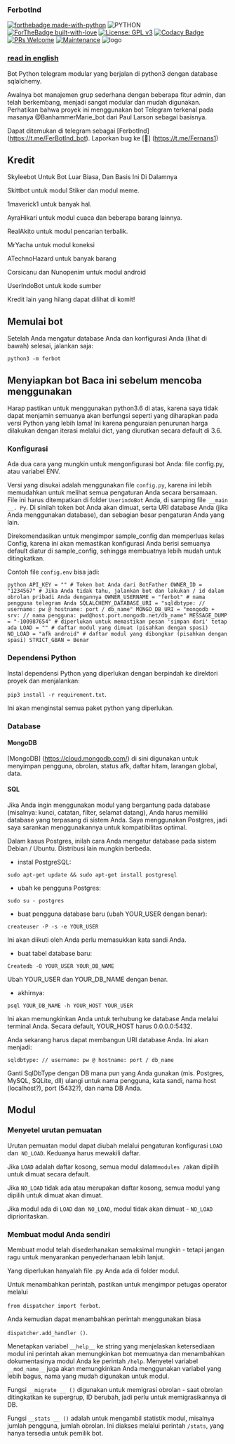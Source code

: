 ### FerbotInd

[![forthebadge made-with-python](http://ForTheBadge.com/images/badges/made-with-python.svg)](https://www.python.org/)
<img alt="PYTHON" src="https://img.shields.io/badge/PYTHON-v3.9.1-blue?style=for-the-badge&logo=appveyor"/>
[![ForTheBadge built-with-love](http://ForTheBadge.com/images/badges/built-with-love.svg)](https://github.com/FS-Project/)
[![License: GPL v3](https://img.shields.io/badge/License-GPLv3-blue.svg)](https://www.gnu.org/licenses/gpl-3.0)
[![Codacy Badge](https://app.codacy.com/project/badge/Grade/8bfae649db3742a883e0ac1008755db3)](https://www.codacy.com/gh/FS-Project/FerbotIndn/dashboard?utm_source=github.com&utm_medium=referral&utm_content=FS-Project/FerBotEn&utm_campaign=Badge_Grade)
[![PRs Welcome](https://img.shields.io/badge/PRs-welcome-brightgreen.svg?style=flat-square)](https://github.com/FS-Project/FerbotInd/pulls)
[![Maintenance](https://img.shields.io/badge/Maintained%3F-yes-green.svg)](https://github.com/FS-Project/FerbotInd/graphs/commit-activity)
![logo](https://i.ibb.co/W24dbBW/logo-header-ferbotind.jpg)

### [read in english](https://github.com/FS-Project/FerbotInd/blob/master/README.md)

Bot Python telegram modular yang berjalan di python3 dengan database sqlalchemy.

Awalnya bot manajemen grup sederhana dengan beberapa fitur admin, dan telah berkembang, menjadi sangat modular dan
mudah digunakan. Perhatikan bahwa proyek ini menggunakan bot Telegram terkenal pada masanya @BanhammerMarie_bot dari Paul Larson sebagai basisnya.

Dapat ditemukan di telegram sebagai [FerbotInd] (https://t.me/FerBotInd_bot).
Laporkan bug ke [👤] (https://t.me/Fernans1)

## Kredit

Skyleebot Untuk Bot Luar Biasa, Dan Basis Ini Di Dalamnya

Skittbot untuk modul Stiker dan modul meme.

1maverick1 untuk banyak hal.

AyraHikari untuk modul cuaca dan beberapa barang lainnya.

RealAkito untuk modul pencarian terbalik.

MrYacha untuk modul koneksi

ATechnoHazard untuk banyak barang

Corsicanu dan Nunopenim untuk modul android

UserIndoBot untuk kode sumber

Kredit lain yang hilang dapat dilihat di komit!

## Memulai bot

Setelah Anda mengatur database Anda dan konfigurasi Anda (lihat di bawah) selesai, jalankan saja:

`python3 -m ferbot`

## Menyiapkan bot Baca ini sebelum mencoba menggunakan

Harap pastikan untuk menggunakan python3.6 di atas, karena saya tidak dapat menjamin semuanya akan berfungsi seperti yang diharapkan pada versi Python yang lebih lama!
Ini karena penguraian penurunan harga dilakukan dengan iterasi melalui dict, yang diurutkan secara default di 3.6.

### Konfigurasi

Ada dua cara yang mungkin untuk mengonfigurasi bot Anda: file config.py, atau variabel ENV.

Versi yang disukai adalah menggunakan file `config.py`, karena ini lebih memudahkan untuk melihat semua pengaturan Anda secara bersamaan.
File ini harus ditempatkan di folder `UserindoBot` Anda, di samping file` __main __. Py`.
Di sinilah token bot Anda akan dimuat, serta URI database Anda (jika Anda menggunakan database), dan sebagian besar
pengaturan Anda yang lain.

Direkomendasikan untuk mengimpor sample_config dan memperluas kelas Config, karena ini akan memastikan konfigurasi Anda berisi semuanya
default diatur di sample_config, sehingga membuatnya lebih mudah untuk ditingkatkan.

Contoh file `config.env` bisa jadi:

`` python
    API_KEY = "" # Token bot Anda dari BotFather
    OWNER_ID = "1234567" # Jika Anda tidak tahu, jalankan bot dan lakukan / id dalam obrolan pribadi Anda dengannya
    OWNER_USERNAME = "ferbot" # nama pengguna telegram Anda
    SQLALCHEMY_DATABASE_URI = "sqldbtype: // username: pw @ hostname: port / db_name"
    MONGO_DB_URI = "mongodb + srv: // nama pengguna: pwd@host.port.mongodb.net/db_name"
    MESSAGE_DUMP = "-100987654" # diperlukan untuk memastikan pesan 'simpan dari' tetap ada
    LOAD = "" # daftar modul yang dimuat (pisahkan dengan spasi)
    NO_LOAD = "afk android" # daftar modul yang dibongkar (pisahkan dengan spasi)
    STRICT_GBAN = Benar
``

### Dependensi Python

Instal dependensi Python yang diperlukan dengan berpindah ke direktori proyek dan menjalankan:

`pip3 install -r requirement.txt`.

Ini akan menginstal semua paket python yang diperlukan.

### Database

#### MongoDB

[MongoDB] (https://cloud.mongodb.com/) di sini digunakan untuk menyimpan pengguna, obrolan, status afk, daftar hitam, larangan global, data.

#### SQL

Jika Anda ingin menggunakan modul yang bergantung pada database (misalnya: kunci, catatan, filter, selamat datang),
Anda harus memiliki database yang terpasang di sistem Anda. Saya menggunakan Postgres, jadi saya sarankan menggunakannya untuk kompatibilitas optimal.

Dalam kasus Postgres, inilah cara Anda mengatur database pada sistem Debian / Ubuntu. Distribusi lain mungkin berbeda.

- instal PostgreSQL:

`sudo apt-get update && sudo apt-get install postgresql`

- ubah ke pengguna Postgres:

`sudo su - postgres`

- buat pengguna database baru (ubah YOUR_USER dengan benar):

`createuser -P -s -e YOUR_USER`

Ini akan diikuti oleh Anda perlu memasukkan kata sandi Anda.

- buat tabel database baru:

`Createdb -O YOUR_USER YOUR_DB_NAME`

Ubah YOUR_USER dan YOUR_DB_NAME dengan benar.

- akhirnya:

`psql YOUR_DB_NAME -h YOUR_HOST YOUR_USER`

Ini akan memungkinkan Anda untuk terhubung ke database Anda melalui terminal Anda.
Secara default, YOUR_HOST harus 0.0.0.0:5432.

Anda sekarang harus dapat membangun URI database Anda. Ini akan menjadi:

`sqldbtype: // username: pw @ hostname: port / db_name`

Ganti SqlDbType dengan DB mana pun yang Anda gunakan (mis. Postgres, MySQL, SQLite, dll)
ulangi untuk nama pengguna, kata sandi, nama host (localhost?), port (5432?), dan nama DB Anda.

## Modul

### Menyetel urutan pemuatan

Urutan pemuatan modul dapat diubah melalui pengaturan konfigurasi `LOAD` dan` NO_LOAD`.
Keduanya harus mewakili daftar.

Jika `LOAD` adalah daftar kosong, semua modul dalam` modules / `akan dipilih untuk dimuat secara default.

Jika `NO_LOAD` tidak ada atau merupakan daftar kosong, semua modul yang dipilih untuk dimuat akan dimuat.

Jika modul ada di `LOAD` dan` NO_LOAD`, modul tidak akan dimuat - `NO_LOAD` diprioritaskan.

### Membuat modul Anda sendiri

Membuat modul telah disederhanakan semaksimal mungkin - tetapi jangan ragu untuk menyarankan penyederhanaan lebih lanjut.

Yang diperlukan hanyalah file .py Anda ada di folder modul.

Untuk menambahkan perintah, pastikan untuk mengimpor petugas operator melalui

`from dispatcher import ferbot`.

Anda kemudian dapat menambahkan perintah menggunakan biasa

`dispatcher.add_handler ()`.

Menetapkan variabel `__help__` ke string yang menjelaskan ketersediaan modul ini
perintah akan memungkinkan bot memuatnya dan menambahkan dokumentasinya
modul Anda ke perintah `/help`. Menyetel variabel `__mod_name__` juga akan memungkinkan Anda menggunakan variabel yang lebih bagus,
nama yang mudah digunakan untuk modul.

Fungsi `__migrate __ ()` digunakan untuk memigrasi obrolan - saat obrolan ditingkatkan ke supergrup, ID berubah, jadi
perlu untuk memigrasikannya di DB.

Fungsi `__stats __ ()` adalah untuk mengambil statistik modul, misalnya jumlah pengguna, jumlah obrolan. Ini diakses
melalui perintah `/stats`, yang hanya tersedia untuk pemilik bot.

